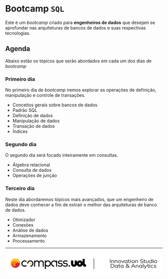 # Bootcamp `SQL`

Este é um *bootcamp* criado para **engenheiros de dados** que desejam se aprofundar nas arquiteturas de bancos de dados e suas respectivas tecnologias.

## Agenda

Abaixo estão os tópicos que serão abordados em cada um dos dias de *bootcamp*

### Primeiro dia

No primeiro dia de *bootcamp* iremos explorar as operações de definição, manipulação e controle de transações.

+ Conceitos gerais sobre bancos de dados
+ Padrão SQL
+ Definição de dados
+ Manipulação de dados
+ Transação de dados
+ Índices

### Segundo dia

O segundo dia será focado inteiramente em consultas.

+ Álgebra relacional
+ Consulta de dados
+ Operações de junção

### Terceiro dia

Neste dia abordaremos tópicos mais avançados, que um engenheiro de dados deve conhecer a fim de extrair o melhor das arquiteturas de banco de dados.

+ Otimizador
+ Conexões
+ Análise de dados
+ Armazenamento
+ Processamento

-------

![Sponsor](imgs/iStudioD&A.png)